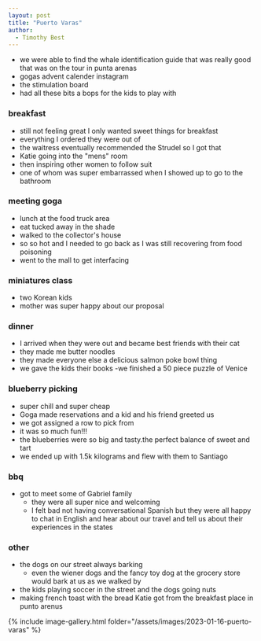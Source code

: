 ```yaml
---
layout: post
title: "Puerto Varas"
author:
  - Timothy Best
---
```


- we were able to find the whale identification guide that was really good that was on the tour in punta arenas
- gogas advent calender instagram
- the stimulation board
- had all these bits a bops for the kids to play with

### breakfast

- still not feeling great I only wanted sweet things for breakfast
- everything I ordered they were out of
- the waitress eventually recommended the Strudel so I got that
- Katie going into the "mens" room
- then inspiring other women to follow suit
- one of whom was super embarrassed when I showed up to go to the bathroom

### meeting goga

- lunch at the food truck area
- eat tucked away in the shade
- walked to the collector's house
- so so hot and I needed to go back as I was still recovering from food poisoning
- went to the mall to get interfacing

### miniatures class

- two Korean kids
- mother was super happy about our proposal

### dinner

- I arrived when they were out and became best friends with their cat
- they made me butter noodles
- they made everyone else a delicious salmon poke bowl thing
- we gave the kids their books
  -we finished a 50 piece puzzle of Venice

### blueberry picking

- super chill and super cheap
- Goga made reservations and a kid and his friend greeted us
- we got assigned a row to pick from
- it was so much fun!!!
- the blueberries were so big and tasty.the perfect balance of sweet and tart
- we ended up with 1.5k kilograms and flew with them to Santiago

### bbq

- got to meet some of Gabriel family
  - they were all super nice and welcoming
  - I felt bad not having conversational Spanish but they were all happy to chat in English and hear about our travel and tell us about their experiences in the states

### other

- the dogs on our street always barking
  - even the wiener dogs and the fancy toy dog at the grocery store would bark at us as we walked by
- the kids playing soccer in the street and the dogs going nuts
- making french toast with the bread Katie got from the breakfast place in punto arenus

{% include image-gallery.html folder="/assets/images/2023-01-16-puerto-varas" %}
